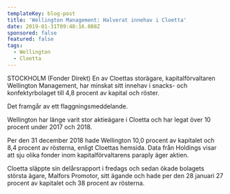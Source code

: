```yaml
---
templateKey: blog-post
title: 'Wellington Management: Halverat innehav i Cloetta'
date: 2019-01-31T09:48:16.088Z
sponsored: false
featured: false
tags:
  - Wellington
  - Cloetta
---
```

STOCKHOLM (Fonder Direkt) En av Cloettas storägare, kapitalförvaltaren Wellington Management, har minskat sitt innehav i snacks- och konfektyrbolaget till 4,8 procent av kapital och röster.



Det framgår av ett flaggningsmeddelande.



Wellington har länge varit stor aktieägare i Cloetta och har legat över 10 procent under 2017 och 2018.



Per den 31 december 2018 hade Wellington 10,0 procent av kapitalet och 8,4 procent av rösterna, enligt Cloettas hemsida. Data från Holdings visar att sju olika fonder inom kapitalförvaltarens paraply äger aktien.



Cloetta släppte sin delårsrapport i fredags och sedan ökade bolagets största ägare, Malfors Promotor, sitt ägande och hade per den 28 januari 27 procent av kapitalet och 38 procent av rösterna.
